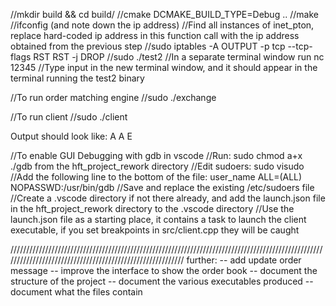 //mkdir build && cd build/
//cmake DCMAKE_BUILD_TYPE=Debug ..
//make
//ifconfig (and note down the ip address)
//Find all instances of inet_pton, replace hard-coded ip address in this function call with the ip address obtained from the previous step
//sudo iptables -A OUTPUT -p tcp --tcp-flags RST RST -j DROP
//sudo ./test2
//In a separate terminal window run nc <ip address> 12345 
//Type input in the new terminal window, and it should appear in the terminal running the test2 binary


//To run order matching engine
//sudo ./exchange

//To run client
//sudo ./client

Output should look like:
A
A
E

//To enable GUI Debugging with gdb in vscode
//Run: sudo chmod a+x ./gdb from the hft_project_rework directory
//Edit sudoers: sudo visudo
//Add the following line to the bottom of the file: user_name ALL=(ALL) NOPASSWD:/usr/bin/gdb
//Save and replace the existing /etc/sudoers file
//Create a .vscode directory if not there already, and add the launch.json file in the hft_project_rework directory to the .vscode directory
//Use the launch.json file as a starting place, it contains a task to launch the client executable, if you set breakpoints in src/client.cpp they will be caught


//////////////////////////////////////////////////////////////////////////////////////////////////////////////////////////////////////////////////////////
further:
-- add update order message
-- improve the interface to show the order book
-- document the structure of the project
-- document the various executables produced
-- document what the files contain